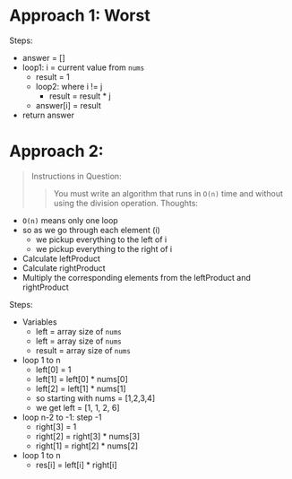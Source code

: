 # Approach 1: Worst
Steps:
- answer = []
- loop1: i = current value from `nums`
    - result = 1
    - loop2: where i != j
        - result = result * j
    - answer[i] = result
- return answer


# Approach 2:
> Instructions in Question:
>> You must write an algorithm that runs in `O(n)` time and without using the division operation.
Thoughts:
- `O(n)` means only one loop
- so as we go through each element (i)
    - we pickup everything to the left of i
    - we pickup everything to the right of i
- Calculate leftProduct
- Calculate rightProduct
- Multiply the corresponding elements from the leftProduct and rightProduct


Steps:
- Variables
    - left = array size of `nums`
    - left = array size of `nums`
    - result = array size of `nums`
- loop 1 to n
    - left[0] = 1
    - left[1] = left[0] * nums[0]
    - left[2] = left[1] * nums[1]
    - so starting with nums = [1,2,3,4]
    - we get left = [1, 1, 2, 6]
- loop n-2 to -1: step -1
    - right[3] = 1
    - right[2] = right[3] * nums[3]
    - right[1] = right[2] * nums[2]
- loop 1 to n
    - res[i] = left[i] * right[i]